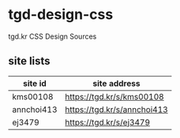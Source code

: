 # tgd-design-css
tgd.kr CSS Design Sources

## site lists
|site id|site address|
|-|-|
|kms00108|<https://tgd.kr/s/kms00108>|
|annchoi413|<https://tgd.kr/s/annchoi413>|
|ej3479|<https://tgd.kr/s/ej3479>|
